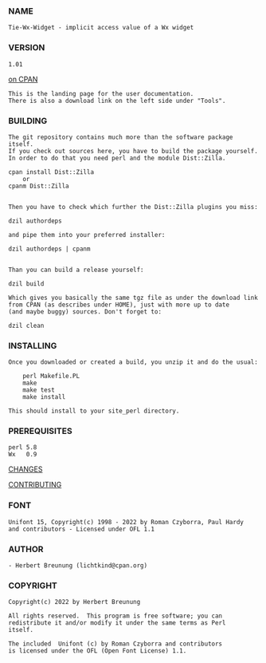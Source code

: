 ### NAME

    Tie-Wx-Widget - implicit access value of a Wx widget

### VERSION

    1.01

[on CPAN](https://metacpan.org/pod/Tie-Wx-Widget)

    This is the landing page for the user documentation.
    There is also a download link on the left side under "Tools".


### BUILDING

    The git repository contains much more than the software package itself.
    If you check out sources here, you have to build the package yourself.
    In order to do that you need perl and the module Dist::Zilla.

    cpan install Dist::Zilla   
        or
    cpanm Dist::Zilla


    Then you have to check which further the Dist::Zilla plugins you miss:

    dzil authordeps

    and pipe them into your preferred installer:

    dzil authordeps | cpanm


    Than you can build a release yourself:

    dzil build

    Which gives you basically the same tgz file as under the download link
    from CPAN (as describes under HOME), just with more up to date
    (and maybe buggy) sources. Don't forget to:

    dzil clean


### INSTALLING

    Once you downloaded or created a build, you unzip it and do the usual:

        perl Makefile.PL
        make
        make test
        make install

    This should install to your site_perl directory.


### PREREQUISITES

    perl 5.8
    Wx   0.9

[CHANGES](https://github.com/lichtkind/Alien-Font-Uni/blob/main/Changes)

[CONTRIBUTING](https://github.com/lichtkind/Alien-Font-Uni/blob/main/CONTRIBUTING)


### FONT

    Unifont 15, Copyright(c) 1998 - 2022 by Roman Czyborra, Paul Hardy
    and contributors - Licensed under OFL 1.1

### AUTHOR

    - Herbert Breunung (lichtkind@cpan.org)


### COPYRIGHT

    Copyright(c) 2022 by Herbert Breunung

    All rights reserved.  This program is free software; you can
    redistribute it and/or modify it under the same terms as Perl
    itself.

    The included  Unifont (c) by Roman Czyborra and contributors
    is licensed under the OFL (Open Font License) 1.1.
